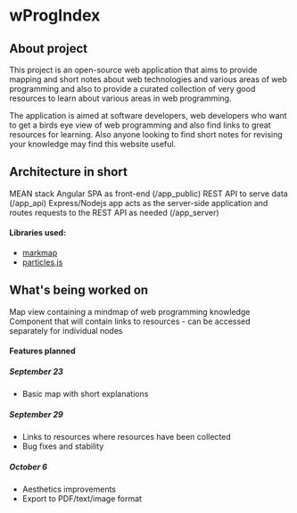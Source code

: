 # wProgIndex

## About project

This project is an open-source web application that aims to provide mapping and short notes about web technologies and various areas of web programming and also to provide a curated collection of very good resources to learn about various areas in web programming.

The application is aimed at software developers, web developers who want to get a birds eye view of web programming and also find links to great resources for learning. Also anyone looking to find short notes for revising your knowledge may find this website useful.

## Architecture in short

MEAN stack
Angular SPA as front-end (/app_public)
REST API to serve data (/app_api)
Express/Nodejs app acts as the server-side application and routes requests to the REST API as needed (/app_server)

#### Libraries used:
- [markmap](https://github.com/dundalek/markmap)
- [particles.js](https://github.com/VincentGarreau/particles.js)


## What's being worked on

Map view containing a mindmap of web programming knowledge
Component that will contain links to resources - can be accessed separately for individual nodes

#### Features planned

##### September 23
- Basic map with short explanations

##### September 29
- Links to resources where resources have been collected
- Bug fixes and stability

##### October 6
- Aesthetics improvements
- Export to PDF/text/image format